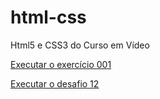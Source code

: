 # html-css
 Html5 e CSS3 do Curso em Vídeo

 <a href="https://welberrapozo.github.io/html-css/Exercícios/ex001/index.html">Executar o exercício 001</a>

 <a href="https://welberrapozo.github.io/html-css/Desafios/Módulo 2/12/index.html">Executar o desafio 12</a>

